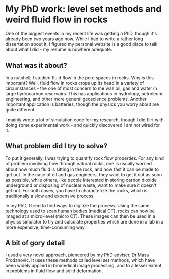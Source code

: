 # My PhD work: level set methods and weird fluid flow in rocks

One of the biggest events in my recent life was getting a PhD, though it's already been two years ago now. While I had to write a rather long dissertation about it, I figured my personal website is a good place to talk about what I did - my resume is nowhere adequate.

## What was it about?

In a nutshell, I studied fluid flow in the pore spaces in rocks. Why is this important? Well, fluid flow in rocks crops up its head in a variety of circumstances - the one of most concern to me was oil, gas and water in large hydrocarbon reservoirs. This has applications in hydrology, petroleum engineering, and other more general geoscience problems. Another important application is batteries, though the physics you worry about are quite different. 

I mainly wrote a lot of simulation code for my research, though I did flirt with doing some experimental work - and quickly discovered I am not wired for it. 

## What problem did I try to solve?

To put it generally, I was trying to quantify rock flow properties. For any kind of problem involving flow through natural rocks, one is usually worried about how much fluid is sitting in the rock, and how fast it can be made to get out. In the case of oil and gas engineers, they want to get it out as soon as possible, while others, like people interested in storing carbon dioxide underground or disposing of nuclear waste, want to make sure it doesn't get out. For both cases, you have to characterize the rocks, which is traditionally a slow and expensive process.

In my PhD, I tried to find ways to digitize the process. Using the same technology used to scan human bodies (medical CT), rocks can now be imaged at a micro-level (micro CT). These images can then be used in a physics simulator to try and calculate properties which are done in a lab in a more expensive, time-consuming way.

## A bit of gory detail

I used a very novel approach, pioneered by my PhD adviser, Dr Masa Prodanovic. It uses these methods called level set methods, which have been widely applied in biomedical image processing, and to a lesser extent in problems in fluid flow and solid deformation.






